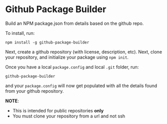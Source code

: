 # Github Package Builder
Build an NPM package.json from details based on the github repo.

To install, run:
```
npm install -g github-package-builder
```

Next, create a github repository (with license, description, etc). Next, clone your repository, and initialize your package using `npm init`.

Once you have a local `package.config` and local `.git` folder, run:
```
github-package-builder
```
and your `package.config` will now get populated with all the details found from your github repository.

**NOTE**:
* This is intended for public repositories **only**
* You must clone your repository from a url and not ssh